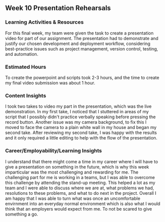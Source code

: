<h2>Week 10 Presentation Rehearsals</h2>

<h3>Learning Activities & Resources</h3>
<p>For this final week, my team were given the task to create a presentation video for part of our assignment. The presentation had to demonstrate and justify our chosen development and deployment workflow, considering best-practice issues such as project management, version control, testing, and automation.</p>

<h3>Estimated Hours</h3>
<p>To create the powerpoint and scripts took 2-3 hours, and the time to create my final video submission was about 1 hour.</p>

<h3>Content Insights</h3>
<p>I took two takes to video my part in the presentation, which was the live demonstration. In my first take, I noticed that I stuttered in areas of my script that I possibly didn't practice verbally speaking before pressing the record button. Another issue was my camera background, to fix this I moved to face the camera to a plain white wall in my house and began my second take. After reviewing my second take, I was happy with the results and it only required a little editing to help with the flow of the presentation.</p>

<h3>Career/Employability/Learning Insights</h3>
<p>I understand that there might come a time in my career where I will have to give a presentation on something in the future, which is why this week imparticular was the most challenging and rewarding for me. The challenging part for me is working in a teams, but I was able to overcome this challenge by attending the stand-up meeting. This helped a lot as my team and I were able to discuss where we are at, what problems we had, resolutions to these problems, and what to do next in the project. Overall I am happy that I was able to turn what was once an uncomfortable envirnment into an everyday normal environment which is also what I would think that an employers would expect from me. To not be scared to give something a go.</p>
